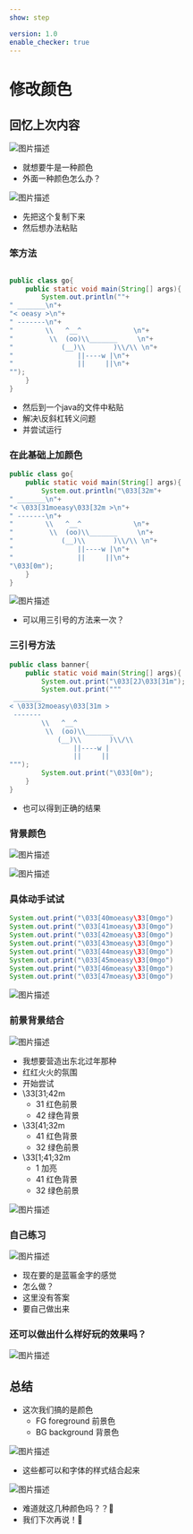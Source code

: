 ```yaml
---
show: step

version: 1.0
enable_checker: true
---
```


# 修改颜色

## 回忆上次内容

![图片描述](https://doc.shiyanlou.com/courses/uid1190679-20210306-1615034188400)

- 就想要牛是一种颜色
- 外面一种颜色怎么办？

![图片描述](https://doc.shiyanlou.com/courses/uid1190679-20210314-1615731462805)

- 先把这个复制下来
- 然后想办法粘贴


### 笨方法




```java

public class go{
	public static void main(String[] args){
		System.out.println(""+
" _______\n"+
"< oeasy >\n"+
" -------\n"+
"        \\   ^__^             \n"+
"         \\  (oo)\\_______     \n"+
"            (__)\\       )\\/\\ \n"+
"                ||----w |\n"+
"                ||     ||\n"+
"");
	}
}


```

- 然后到一个java的文件中粘贴
- 解决\\反斜杠转义问题
- 并尝试运行



### 在此基础上加颜色

```java
public class go{
	public static void main(String[] args){
		System.out.println("\033[32m"+
" _______\n"+
"< \033[31moeasy\033[32m >\n"+
" -------\n"+
"        \\   ^__^             \n"+
"         \\  (oo)\\_______     \n"+
"            (__)\\       )\\/\\ \n"+
"                ||----w |\n"+
"                ||     ||\n"+
"\033[0m");
	}
}
```

![图片描述](https://doc.shiyanlou.com/courses/uid1190679-20210306-1615035154025)

- 可以用三引号的方法来一次？

### 三引号方法

```java
public class banner{
    public static void main(String[] args){
		System.out.print("\033[2J\033[31m");
		System.out.print("""
 _______
< \033[32moeasy\033[31m >
 -------
        \\   ^__^
         \\  (oo)\\_______
            (__)\\       )\\/\\
                ||----w |
                ||     ||
""");
		System.out.print("\033[0m");
    }
}
```

- 也可以得到正确的结果

### 背景颜色
![图片描述](https://doc.shiyanlou.com/courses/uid1190679-20210307-1615082487085)

![图片描述](https://doc.shiyanlou.com/courses/uid1190679-20210225-1614227808523)

### 具体动手试试
```java
System.out.print("\033[40moeasy\33[0mgo")
System.out.print("\033[41moeasy\33[0mgo")
System.out.print("\033[42moeasy\33[0mgo")
System.out.print("\033[43moeasy\33[0mgo")
System.out.print("\033[44moeasy\33[0mgo")
System.out.print("\033[45moeasy\33[0mgo")
System.out.print("\033[46moeasy\33[0mgo")
System.out.print("\033[47moeasy\33[0mgo")
```

![图片描述](https://doc.shiyanlou.com/courses/uid1190679-20210225-1614228727807)


### 前景背景结合

![图片描述](https://doc.shiyanlou.com/courses/uid1190679-20210225-1614229548514)

- 我想要营造出东北过年那种
- 红红火火的氛围
- 开始尝试
- \33[31;42m
	- 31 红色前景
	- 42 绿色背景
- \33[41;32m
	- 41 红色背景
	- 32 绿色前景
- \33[1;41;32m
	- 1 加亮
	- 41 红色背景
	- 32 绿色前景

![图片描述](https://doc.shiyanlou.com/courses/uid1190679-20211113-1636775646861)


### 自己练习

![图片描述](https://doc.shiyanlou.com/courses/uid1190679-20210225-1614229657066)

- 现在要的是蓝匾金字的感觉
- 怎么做？
- 这里没有答案 
- 要自己做出来

### 还可以做出什么样好玩的效果吗？

![图片描述](https://doc.shiyanlou.com/courses/uid1190679-20210307-1615082668814)

## 总结

- 这次我们搞的是颜色
	- FG foreground 前景色
	- BG background 背景色

![图片描述](https://doc.shiyanlou.com/courses/uid1190679-20210225-1614227808523)

- 这些都可以和字体的样式结合起来

![图片描述](https://doc.shiyanlou.com/courses/uid1190679-20210225-1614230252445)

- 难道就这几种颜色吗？？🤔
- 我们下次再说！👋